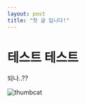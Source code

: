 ```yaml
---
layout: post
title: "첫 글 입니다!"
---
```


# 테스트 테스트
되나..??

<img src="C:\github_blog\Jaewon-Son.github.io\images\2023-09-26-first\thumbcat.jpg" alt="thumbcat"  />
